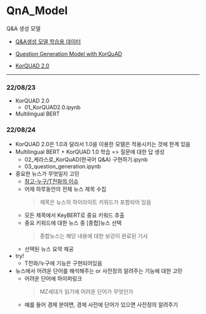 # QnA_Model
Q&amp;A 생성 모델

- [Q&A생성 모델 학습용 데이터](https://github.com/seopbo/nlp_classification/tree/master/BERT_pairwise_text_classification/qpair)


- [Question Generation Model with KorQuAD](https://github.com/codertimo/KorQuAD-Question-Generation.git)

- [KorQUAD 2.0](https://korquad.github.io/)


----

### 22/08/23
* KorQUAD 2.0
    * 01_KorQUAD2.0.ipynb
* Multilingual BERT

### 22/08/24
* KorQUAD 2.0은 1.0과 달라서 1.0을 이용한 모델은 적용시키는 것에 한계 있음
* Multilingual BERT + KorQUAD 1.0 학습 => 질문에 대한 답 생성
    * 02_케라스로_KorQuAD(한국어 Q&A) 구현하기.ipynb
    * 03_question_generation.ipynb
* 중요한 뉴스가 무엇일지 고민
    * [참고-누구/T전화의 이슈](https://devocean.sk.com/search/techBoardDetail.do?ID=164033&query=뉴스&searchData=Tech+Gallery&page=&subIndex=&idList=[164128%2C+164033%2C+163981%2C+163969%2C+163802%2C+163719%2C+163699%2C+163698%2C+163674%2C+163583%2C+163534%2C+163511%2C+163470%2C+163405%2C+163401%2C+163324%2C+163319%2C+163292%2C+163288%2C+163226%2C+163212%2C+163205%2C+163188])
    * 어제 하루동안의 전체 뉴스 제목 수집
        > 제목은 뉴스의 하이라이트 키워드가 포함되어 있음
    * 모든 제목에서 KeyBERT로 중요 키워드 추출
    * 중요 키워드에 대한 뉴스 중 [종합]뉴스 선택
        > 종합뉴스는 해당 내용에 대한 보강이 완료된 기사
    * 선택된 뉴스 요약 제공
* try!
    * T전와/누구에 기능은 구현되어있음
* 뉴스에서 어려운 단어를 해석해주는 or 사전정의 알려주는 기능에 대한 고민
    * 어려운 단어에 하이퍼링크
        > MZ세대가 읽기에 어려운 단어가 무엇인가
    * 예를 들어 경제 분야면, 경제 사전에 단어가 있으면 사전정의 알려주기

